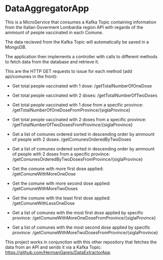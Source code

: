 # DataAggregatorApp

This is a MicroService that consumes a Kafka Topic containing information from the Italian Goverment Lombardia region API with regards of the ammount of people vaccinated in each Comune.

The data recieved from the Kafka Topic will automatically be saved in a MongoDB.

The application then implements a controller with calls to different methods to fetch data from the database and retrieve it.

This are the HTTP GET requests to issue for each method (add api/comunes in the front):

* Get total people vaccinated with 1 dose: /getTotalNumberOfOneDose

* Get total people vaccinated with 2 doses: /getTotalNumberOfTwoDoses

* Get total people vaccinated with 1 dose from a specific province: /getTotalNumberOfOneDoseFromProvince/{siglaProvince}

* Get total people vaccinated with 2 doses from a specific province: /getTotalNumberOfTwoDosesFromProvince/{siglaProvince}

* Get a list of comunes ordered sorted in descending order by ammount of people with 2 doses: /getComunesOrderedByTwoDoses

* Get a list of comunes ordered sorted in descending order by ammount of people with 2 doses from a specific province: /getComunesOrderedByTwoDosesFromProvince/{siglaProvince}

* Get the comune with more first dose applied: /getComuneWithMoreOneDose

* Get the comune with more second dose applied: /getComuneWithMoreTwoDoses

* Get the comune with the least first dose applied: /getComuneWithLessOneDose

* Get a list of comunes with the most first dose applied by specific province: /getComuneWithMoreOneDoseFromProvince/{siglaProvince}

* Get a list of comunes with the most second dose applied by specific province: /getComuneWithMoreTwoDosesFromProvince/{siglaProvince}


This project works in conjunction with this other repository that fetches the data from an API and sends it via a Kafka Topic: https://github.com/HermanGareis/DataExtractorApp
